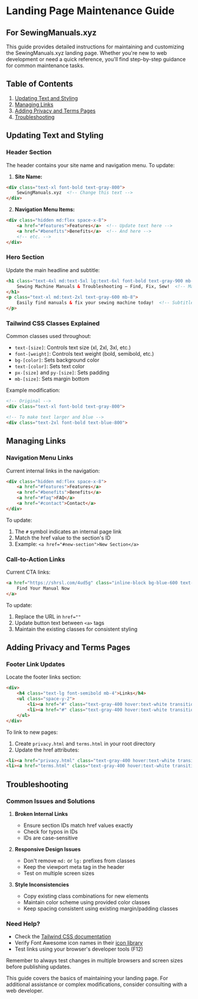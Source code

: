 # Landing Page Maintenance Guide
## For SewingManuals.xyz

This guide provides detailed instructions for maintaining and customizing the SewingManuals.xyz landing page. Whether you're new to web development or need a quick reference, you'll find step-by-step guidance for common maintenance tasks.

## Table of Contents
1. [Updating Text and Styling](#updating-text-and-styling)
2. [Managing Links](#managing-links)
3. [Adding Privacy and Terms Pages](#adding-privacy-and-terms-pages)
4. [Troubleshooting](#troubleshooting)

## Updating Text and Styling

### Header Section
The header contains your site name and navigation menu. To update:

1. **Site Name:**
```html
<div class="text-xl font-bold text-gray-800">
    SewingManuals.xyz  <!-- Change this text -->
</div>
```

2. **Navigation Menu Items:**
```html
<div class="hidden md:flex space-x-8">
    <a href="#features">Features</a>  <!-- Update text here -->
    <a href="#benefits">Benefits</a>  <!-- And here -->
    <!-- etc. -->
</div>
```

### Hero Section
Update the main headline and subtitle:
```html
<h1 class="text-4xl md:text-5xl lg:text-6xl font-bold text-gray-900 mb-6 leading-tight">
    Sewing Machine Manuals & Troubleshooting – Find, Fix, Sew!  <!-- Main headline -->
</h1>
<p class="text-xl md:text-2xl text-gray-600 mb-8">
    Easily find manuals & fix your sewing machine today!  <!-- Subtitle -->
</p>
```

### Tailwind CSS Classes Explained
Common classes used throughout:
- `text-[size]`: Controls text size (xl, 2xl, 3xl, etc.)
- `font-[weight]`: Controls text weight (bold, semibold, etc.)
- `bg-[color]`: Sets background color
- `text-[color]`: Sets text color
- `px-[size]` and `py-[size]`: Sets padding
- `mb-[size]`: Sets margin bottom

Example modification:
```html
<!-- Original -->
<div class="text-xl font-bold text-gray-800">

<!-- To make text larger and blue -->
<div class="text-2xl font-bold text-blue-800">
```

## Managing Links

### Navigation Menu Links
Current internal links in the navigation:
```html
<div class="hidden md:flex space-x-8">
    <a href="#features">Features</a>
    <a href="#benefits">Benefits</a>
    <a href="#faq">FAQ</a>
    <a href="#contact">Contact</a>
</div>
```

To update:
1. The `#` symbol indicates an internal page link
2. Match the href value to the section's ID
3. Example: `<a href="#new-section">New Section</a>`

### Call-to-Action Links
Current CTA links:
```html
<a href="https://shrsl.com/4ud5g" class="inline-block bg-blue-600 text-white...">
    Find Your Manual Now
</a>
```

To update:
1. Replace the URL in `href=""`
2. Update button text between `<a>` tags
3. Maintain the existing classes for consistent styling

## Adding Privacy and Terms Pages

### Footer Link Updates
Locate the footer links section:
```html
<div>
    <h4 class="text-lg font-semibold mb-4">Links</h4>
    <ul class="space-y-2">
        <li><a href="#" class="text-gray-400 hover:text-white transition duration-300">Privacy Policy</a></li>
        <li><a href="#" class="text-gray-400 hover:text-white transition duration-300">Terms of Service</a></li>
    </ul>
</div>
```

To link to new pages:
1. Create `privacy.html` and `terms.html` in your root directory
2. Update the href attributes:
```html
<li><a href="privacy.html" class="text-gray-400 hover:text-white transition duration-300">Privacy Policy</a></li>
<li><a href="terms.html" class="text-gray-400 hover:text-white transition duration-300">Terms of Service</a></li>
```

## Troubleshooting

### Common Issues and Solutions

1. **Broken Internal Links**
   - Ensure section IDs match href values exactly
   - Check for typos in IDs
   - IDs are case-sensitive

2. **Responsive Design Issues**
   - Don't remove `md:` or `lg:` prefixes from classes
   - Keep the viewport meta tag in the header
   - Test on multiple screen sizes

3. **Style Inconsistencies**
   - Copy existing class combinations for new elements
   - Maintain color scheme using provided color classes
   - Keep spacing consistent using existing margin/padding classes

### Need Help?
- Check the [Tailwind CSS documentation](https://tailwindcss.com/docs)
- Verify Font Awesome icon names in their [icon library](https://fontawesome.com/icons)
- Test links using your browser's developer tools (F12)

Remember to always test changes in multiple browsers and screen sizes before publishing updates.

This guide covers the basics of maintaining your landing page. For additional assistance or complex modifications, consider consulting with a web developer.